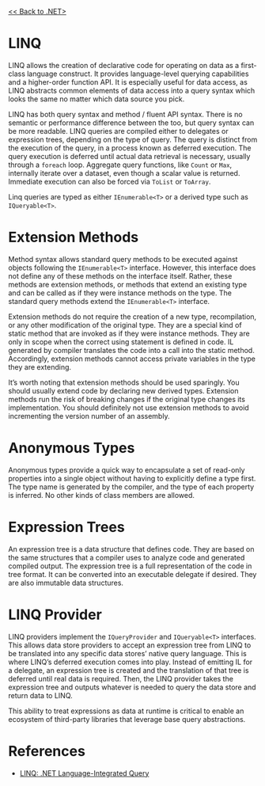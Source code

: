 [<< Back to .NET>](index.md)

# LINQ
LINQ allows the creation of declarative code for operating on data as a first-class language construct.  It provides language-level querying capabilities and a higher-order function API.  It is especially useful for data access, as LINQ abstracts common elements of data access into a query syntax which looks the same no matter which data source you pick.  

LINQ has both query syntax and method / fluent API syntax.  There is no semantic or performance difference between the too, but query syntax can be more readable.  LINQ queries are compiled either to delegates or expression trees, depending on the type of query.  The query is distinct from the execution of the query, in a process known as deferred execution.  The query execution is deferred until actual data retrieval is necessary, usually through a `foreach` loop.  Aggregate query functions, like `Count` or `Max`, internally iterate over a dataset, even though a scalar value is returned.  Immediate execution can also be forced via `ToList` or `ToArray`.

Linq queries are typed as either `IEnumerable<T>` or a derived type such as `IQueryable<T>`.

# Extension Methods
Method syntax allows standard query methods to be executed against objects following the `IEnumerable<T>` interface.  However, this interface does not define any of these methods on the interface itself.  Rather, these methods are extension methods, or methods that extend an existing type and can be called as if they were instance methods on the type.  The standard query methods extend the `IEnumerable<T>` interface.

Extension methods do not require the creation of a new type, recompilation, or any other modification of the original type.  They are a special kind of static method that are invoked as if they were instance methods.  They are only in scope when the correct using statement is defined in code.  IL generated by compiler translates the code into a call into the static method.  Accordingly, extension methods cannot access private variables in the type they are extending.

It’s worth noting that extension methods should be used sparingly.  You should usually extend code by declaring new derived types.  Extension methods run the risk of breaking changes if the original type changes its implementation.  You should definitely not use extension methods to avoid incrementing the version number of an assembly.

# Anonymous Types
Anonymous types provide a quick way to encapsulate a set of read-only properties into a single object without having to explicitly define a type first.  The type name is generated by the compiler, and the type of each property is inferred.  No other kinds of class members are allowed.

# Expression Trees
An expression tree is a data structure that defines code. They are based on the same structures that a compiler uses to analyze code and generated compiled output.  The expression tree is a full representation of the code in tree format.  It can be converted into an executable delegate if desired.  They are also immutable data structures.

# LINQ Provider
LINQ providers implement the `IQueryProvider` and `IQueryable<T>` interfaces.  This allows data store providers to accept an expression tree from LINQ to be translated into any specific data stores’ native query language.  This is where LINQ’s deferred execution comes into play.  Instead of emitting IL for a delegate, an expression tree is created and the translation of that tree is deferred until real data is required.  Then, the LINQ provider takes the expression tree and outputs whatever is needed to query the data store and return data to LINQ.

This ability to treat expressions as data at runtime is critical to enable an ecosystem of third-party libraries that leverage base query abstractions.

# References
- [LINQ: .NET Language-Integrated Query](https://msdn.microsoft.com/en-us/library/bb308959.aspx)